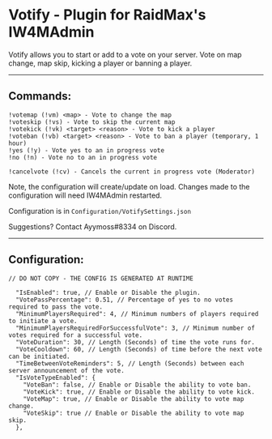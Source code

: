 # Votify - Plugin for RaidMax's IW4MAdmin

Votify allows you to start or add to a vote on your server. Vote on map change, map skip, kicking a player or banning a player.

***

## Commands:
```
!votemap (!vm) <map> - Vote to change the map
!voteskip (!vs) - Vote to skip the current map
!votekick (!vk) <target> <reason> - Vote to kick a player
!voteban (!vb) <target> <reason> - Vote to ban a player (temporary, 1 hour)
!yes (!y) - Vote yes to an in progress vote
!no (!n) - Vote no to an in progress vote

!cancelvote (!cv) - Cancels the current in progress vote (Moderator)
```

Note, the configuration will create/update on load. Changes made to the configuration will need IW4MAdmin restarted.

Configuration is in `Configuration/VotifySettings.json`

Suggestions? Contact Ayymoss#8334 on Discord.

***

## Configuration:
```
// DO NOT COPY - THE CONFIG IS GENERATED AT RUNTIME

  "IsEnabled": true, // Enable or Disable the plugin.
  "VotePassPercentage": 0.51, // Percentage of yes to no votes required to pass the vote.
  "MinimumPlayersRequired": 4, // Minimum numbers of players required to initiate a vote.
  "MinimumPlayersRequiredForSuccessfulVote": 3, // Minimum number of votes required for a successful vote.
  "VoteDuration": 30, // Length (Seconds) of time the vote runs for.
  "VoteCooldown": 60, // Length (Seconds) of time before the next vote can be initiated.
  "TimeBetweenVoteReminders": 5, // Length (Seconds) between each server announcement of the vote.
  "IsVoteTypeEnabled": {
    "VoteBan": false, // Enable or Disable the ability to vote ban.
    "VoteKick": true, // Enable or Disable the ability to vote kick.
    "VoteMap": true, // Enable or Disable the ability to vote map change.
    "VoteSkip": true // Enable or Disable the ability to vote map skip.
  },
```
